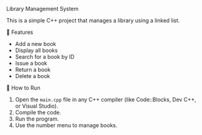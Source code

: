 Library Management System

This is a simple C++ project that manages a library using a linked list.

📘 Features

- Add a new book
- Display all books
- Search for a book by ID
- Issue a book
- Return a book
- Delete a book

🔧 How to Run

1. Open the `main.cpp` file in any C++ compiler (like Code::Blocks, Dev C++, or Visual Studio).
2. Compile the code.
3. Run the program.
4. Use the number menu to manage books.
